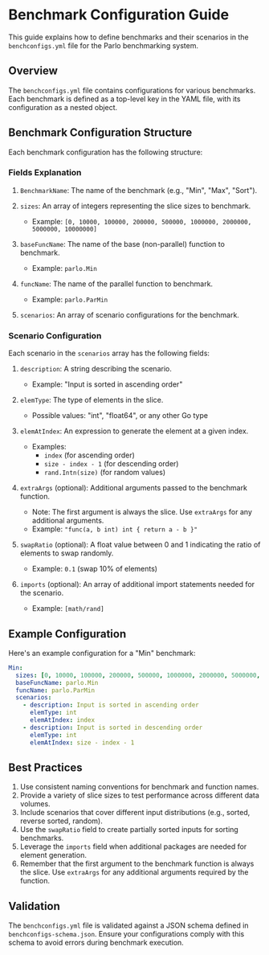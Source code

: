 # Benchmark Configuration Guide

This guide explains how to define benchmarks and their scenarios in the `benchconfigs.yml` file for the Parlo benchmarking system.

## Overview

The `benchconfigs.yml` file contains configurations for various benchmarks. Each benchmark is defined as a top-level key in the YAML file, with its configuration as a nested object.

## Benchmark Configuration Structure

Each benchmark configuration has the following structure:

### Fields Explanation

1. `BenchmarkName`: The name of the benchmark (e.g., "Min", "Max", "Sort").

2. `sizes`: An array of integers representing the slice sizes to benchmark.
   - Example: `[0, 10000, 100000, 200000, 500000, 1000000, 2000000, 5000000, 10000000]`

3. `baseFuncName`: The name of the base (non-parallel) function to benchmark.
   - Example: `parlo.Min`

4. `funcName`: The name of the parallel function to benchmark.
   - Example: `parlo.ParMin`

5. `scenarios`: An array of scenario configurations for the benchmark.

### Scenario Configuration

Each scenario in the `scenarios` array has the following fields:

1. `description`: A string describing the scenario.
   - Example: "Input is sorted in ascending order"

2. `elemType`: The type of elements in the slice.
   - Possible values: "int", "float64", or any other Go type

3. `elemAtIndex`: An expression to generate the element at a given index.
   - Examples:
     - `index` (for ascending order)
     - `size - index - 1` (for descending order)
     - `rand.Intn(size)` (for random values)

4. `extraArgs` (optional): Additional arguments passed to the benchmark function.
   - Note: The first argument is always the slice. Use `extraArgs` for any additional arguments.
   - Example: `"func(a, b int) int { return a - b }"`

5. `swapRatio` (optional): A float value between 0 and 1 indicating the ratio of elements to swap randomly.
   - Example: `0.1` (swap 10% of elements)

6. `imports` (optional): An array of additional import statements needed for the scenario.
   - Example: `[math/rand]`

## Example Configuration

Here's an example configuration for a "Min" benchmark:

```yaml
Min:
  sizes: [0, 10000, 100000, 200000, 500000, 1000000, 2000000, 5000000, 10000000]
  baseFuncName: parlo.Min
  funcName: parlo.ParMin
  scenarios:
    - description: Input is sorted in ascending order
      elemType: int
      elemAtIndex: index
    - description: Input is sorted in descending order
      elemType: int
      elemAtIndex: size - index - 1
```

## Best Practices

1. Use consistent naming conventions for benchmark and function names.
2. Provide a variety of slice sizes to test performance across different data volumes.
3. Include scenarios that cover different input distributions (e.g., sorted, reverse sorted, random).
4. Use the `swapRatio` field to create partially sorted inputs for sorting benchmarks.
5. Leverage the `imports` field when additional packages are needed for element generation.
6. Remember that the first argument to the benchmark function is always the slice. Use `extraArgs` for any additional arguments required by the function.

## Validation

The `benchconfigs.yml` file is validated against a JSON schema defined in `benchconfigs-schema.json`. Ensure your configurations comply with this schema to avoid errors during benchmark execution.
